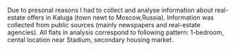 Due to presonal reasons I had to collect and analyse information about real-estate offers in Kaluga (town newt to Moscow,Russia). Information was collected from public sources (mainly newspapers and real-estate agencies). All flats in analysis correspond to following pattern: 1-bedroom, cental location near Stadium, secondary housing market.
